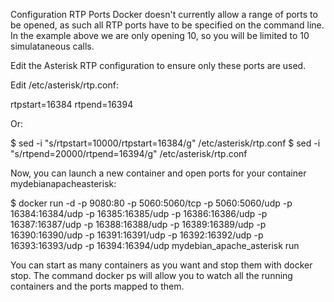 Configuration RTP Ports
Docker doesn't currently allow a range of ports to be opened, as such all RTP ports have to be specified on the command line. In the example above we are only opening 10, so you will be limited to 10 simulataneous calls.

Edit the Asterisk RTP configuration to ensure only these ports are used.

Edit /etc/asterisk/rtp.conf:

rtpstart=16384
rtpend=16394

Or:

$ sed -i "s/rtpstart=10000/rtpstart=16384/g" /etc/asterisk/rtp.conf
$ sed -i "s/rtpend=20000/rtpend=16394/g" /etc/asterisk/rtp.conf


Now, you can launch a new container and open ports for your container mydebianapacheasterisk:

$ docker run -d -p 9080:80 -p 5060:5060/tcp -p 5060:5060/udp -p 16384:16384/udp -p 16385:16385/udp -p 16386:16386/udp -p 16387:16387/udp -p 16388:16388/udp -p 16389:16389/udp -p 16390:16390/udp -p 16391:16391/udp -p 16392:16392/udp -p 16393:16393/udp -p 16394:16394/udp mydebian_apache_asterisk run


You can start as many containers as you want and stop them with docker stop. The command docker ps will allow you to watch all the running containers and the ports mapped to them.



